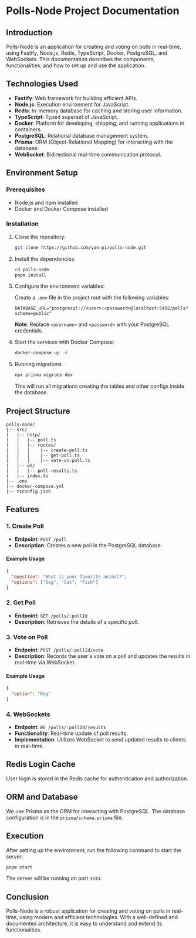 # Polls-Node Project Documentation

## Introduction

Polls-Node is an application for creating and voting on polls in real-time, using Fastify, Node.js, Redis, TypeScript, Docker, PostgreSQL, and WebSockets. This documentation describes the components, functionalities, and how to set up and use the application.

## Technologies Used

- **Fastify**: Web framework for building efficient APIs.
- **Node.js**: Execution environment for JavaScript.
- **Redis**: In-memory database for caching and storing user information.
- **TypeScript**: Typed superset of JavaScript.
- **Docker**: Platform for developing, shipping, and running applications in containers.
- **PostgreSQL**: Relational database management system.
- **Prisma**: ORM (Object-Relational Mapping) for interacting with the database.
- **WebSocket**: Bidirectional real-time communication protocol.

## Environment Setup

### Prerequisites

- Node.js and npm installed
- Docker and Docker Compose installed

### Installation

1. Clone the repository:
   ```bash
   git clone https://github.com/yan-pi/polls-node.git
   ```

2. Install the dependencies:
   ```bash
   cd polls-node
   pnpm install
   ```

3. Configure the environment variables:

   Create a `.env` file in the project root with the following variables:

   ```env
   DATABASE_URL="postgresql://<user>:<password>@localhost:5432/polls?schema=public"
   ```

   **Note**: Replace `<username>` and `<password>` with your PostgreSQL credentials.

4. Start the services with Docker Compose:
   ```bash
   docker-compose up -d
   ```

5. Running migrations
   ```bash
   npx prisma migrate dev
   ```
   This will run all migrations creating the tables and other configs inside the database.

## Project Structure

```
polls-node/
|-- src/
|   |-- http/
|   |   |-- poll.ts
|   |   |-- routes/
|   |   |    |-- create-poll.ts
|   |   |    |-- get-poll.ts
|   |   |    |-- vote-on-poll.ts
|   |-- ws/
|   |   |-- poll-results.ts
|   |-- index.ts
|-- .env
|-- docker-compose.yml
|-- tsconfig.json
```

## Features

### 1. Create Poll

- **Endpoint**: `POST /poll`
- **Description**: Creates a new poll in the PostgreSQL database.

#### Example Usage

```json
{
  "question": "What is your favorite animal?",
  "options": ["Dog", "Cat", "Fish"]
}
```

### 2. Get Poll

- **Endpoint**: `GET /polls/:pollId`
- **Description**: Retrieves the details of a specific poll.

### 3. Vote on Poll

- **Endpoint**: `POST /polls/:pollId/vote`
- **Description**: Records the user's vote on a poll and updates the results in real-time via WebSocket.

#### Example Usage

```json
{
  "option": "Dog"
}
```

### 4. WebSockets
- **Endpoint**: `WS /polls/:pollId/results`
- **Functionality**: Real-time update of poll results.
- **Implementation**: Utilizes WebSocket to send updated results to clients in real-time.

## Redis Login Cache

User login is stored in the Redis cache for authentication and authorization.

## ORM and Database

We use Prisma as the ORM for interacting with PostgreSQL. The database configuration is in the `prisma/schema.prisma` file.

## Execution

After setting up the environment, run the following command to start the server:

```bash
pnpm start
```

The server will be running on port `3333`.

## Conclusion

Polls-Node is a robust application for creating and voting on polls in real-time, using modern and efficient technologies. With a well-defined and documented architecture, it is easy to understand and extend its functionalities.